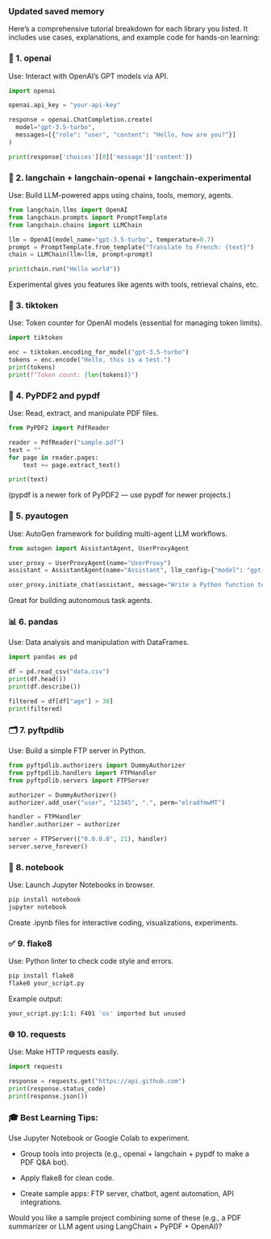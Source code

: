 ### Updated saved memory
Here’s a comprehensive tutorial breakdown for each library you listed. It includes use cases, explanations, and example code for hands-on learning:

### 🧠 1. openai
Use: Interact with OpenAI’s GPT models via API.

```python
import openai

openai.api_key = "your-api-key"

response = openai.ChatCompletion.create(
  model="gpt-3.5-turbo",
  messages=[{"role": "user", "content": "Hello, how are you?"}]
)

print(response['choices'][0]['message']['content'])
```
### 🔗 2. langchain + langchain-openai + langchain-experimental
Use: Build LLM-powered apps using chains, tools, memory, agents.

```python
from langchain.llms import OpenAI
from langchain.prompts import PromptTemplate
from langchain.chains import LLMChain

llm = OpenAI(model_name="gpt-3.5-turbo", temperature=0.7)
prompt = PromptTemplate.from_template("Translate to French: {text}")
chain = LLMChain(llm=llm, prompt=prompt)

print(chain.run("Hello world"))
```
Experimental gives you features like agents with tools, retrieval chains, etc.

### 🔢 3. tiktoken
Use: Token counter for OpenAI models (essential for managing token limits).

```python
import tiktoken

enc = tiktoken.encoding_for_model("gpt-3.5-turbo")
tokens = enc.encode("Hello, this is a test.")
print(tokens)
print(f"Token count: {len(tokens)}")
```
### 📄 4. PyPDF2 and pypdf
Use: Read, extract, and manipulate PDF files.

```python
from PyPDF2 import PdfReader

reader = PdfReader("sample.pdf")
text = ""
for page in reader.pages:
    text += page.extract_text()

print(text)
```
(pypdf is a newer fork of PyPDF2 — use pypdf for newer projects.)


### 🧠 5. pyautogen
Use: AutoGen framework for building multi-agent LLM workflows.

```python
from autogen import AssistantAgent, UserProxyAgent

user_proxy = UserProxyAgent(name="UserProxy")
assistant = AssistantAgent(name="Assistant", llm_config={"model": "gpt-4"})

user_proxy.initiate_chat(assistant, message="Write a Python function to reverse a string.")
```
Great for building autonomous task agents.

### 📊 6. pandas
Use: Data analysis and manipulation with DataFrames.

```python
import pandas as pd

df = pd.read_csv("data.csv")
print(df.head())
print(df.describe())

filtered = df[df["age"] > 30]
print(filtered)
```
### 🗂️ 7. pyftpdlib
Use: Build a simple FTP server in Python.

```python
from pyftpdlib.authorizers import DummyAuthorizer
from pyftpdlib.handlers import FTPHandler
from pyftpdlib.servers import FTPServer

authorizer = DummyAuthorizer()
authorizer.add_user("user", "12345", ".", perm="elradfmwMT")

handler = FTPHandler
handler.authorizer = authorizer

server = FTPServer(("0.0.0.0", 21), handler)
server.serve_forever()
```
### 📓 8. notebook
Use: Launch Jupyter Notebooks in browser.

```bash
pip install notebook
jupyter notebook
```
Create .ipynb files for interactive coding, visualizations, experiments.

### ✅ 9. flake8
Use: Python linter to check code style and errors.

```bash
pip install flake8
flake8 your_script.py
```
Example output:

```bash
your_script.py:1:1: F401 'os' imported but unused
```
###  🌐 10. requests
Use: Make HTTP requests easily.

```python
import requests

response = requests.get("https://api.github.com")
print(response.status_code)
print(response.json())
```
### 🎓 Best Learning Tips:
Use Jupyter Notebook or Google Colab to experiment.

- Group tools into projects (e.g., openai + langchain + pypdf to make a PDF Q&A bot).

- Apply flake8 for clean code.

- Create sample apps: FTP server, chatbot, agent automation, API integrations.

Would you like a sample project combining some of these (e.g., a PDF summarizer or LLM agent using LangChain + PyPDF + OpenAI)?
